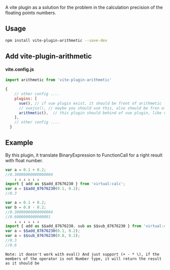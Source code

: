 A vite plugin as a solution for the problem in the calculation precision of the floating points numbers.

## Usage
```bash
npm install vite-plugin-arithmetic --save-dev
```

## Add vite-plugin-arithmetic

#### vite.config.js
```javascript
import arithmetic from 'vite-plugin-arithmetic'

{
    // other config ....
    plugins: [
      vue(), // if vue plugin exist, it should be front of arithmetic
      // vuejsx(), // maybe you should use this, also should be fron of arithmetic
      arithmetic(),  // this plugin should behind of vue plugin, like vue, vuejsx etc.
    ],
    // other config ....
  }
```


## Example
By this plugin, it translate BinaryExpression to FunctionCall for a right result with float number.

```javascript
var a = 0.1 + 0.2;
//0.30000000000000004
	↓ ↓ ↓ ↓ ↓ ↓
import { add as $$add_87676230 } from 'virtual:calc';
var a = $$add_87676230(0.1, 0.2);
//0.3
```

```javascript
var a = 0.1 + 0.2;
var b = 0.8 - 0.2;
//0.30000000000000004
//0.6000000000000001
	↓ ↓ ↓ ↓ ↓ ↓
import { add as $$add_87676230, sub as $$sub_87676230 } from 'virtual:calc';
var a = $$add_87676230(0.1, 0.2);
var a = $$sub_87676230(0.8, 0.2);
//0.3
//0.6
```
`Note: it doesn't work with eval() And just support (+ - * \), if the members of the operator is not Number type, it will return the result as it should be`

